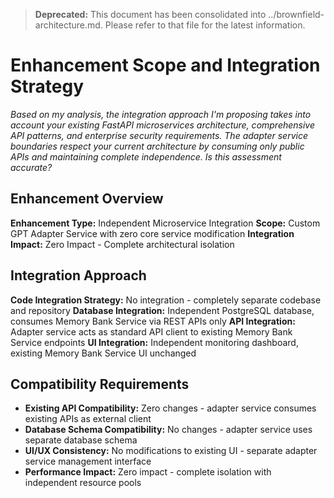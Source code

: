 > **Deprecated:** This document has been consolidated into ../brownfield-architecture.md. Please refer to that file for the latest information.

# Enhancement Scope and Integration Strategy

*Based on my analysis, the integration approach I'm proposing takes into account your existing FastAPI microservices architecture, comprehensive API patterns, and enterprise security requirements. The adapter service boundaries respect your current architecture by consuming only public APIs and maintaining complete independence. Is this assessment accurate?*

## Enhancement Overview

**Enhancement Type:** Independent Microservice Integration
**Scope:** Custom GPT Adapter Service with zero core service modification
**Integration Impact:** Zero Impact - Complete architectural isolation

## Integration Approach

**Code Integration Strategy:** No integration - completely separate codebase and repository
**Database Integration:** Independent PostgreSQL database, consumes Memory Bank Service via REST APIs only
**API Integration:** Adapter service acts as standard API client to existing Memory Bank Service endpoints
**UI Integration:** Independent monitoring dashboard, existing Memory Bank Service UI unchanged

## Compatibility Requirements

- **Existing API Compatibility:** Zero changes - adapter service consumes existing APIs as external client
- **Database Schema Compatibility:** No changes - adapter service uses separate database schema
- **UI/UX Consistency:** No modifications to existing UI - separate adapter service management interface
- **Performance Impact:** Zero impact - complete isolation with independent resource pools
